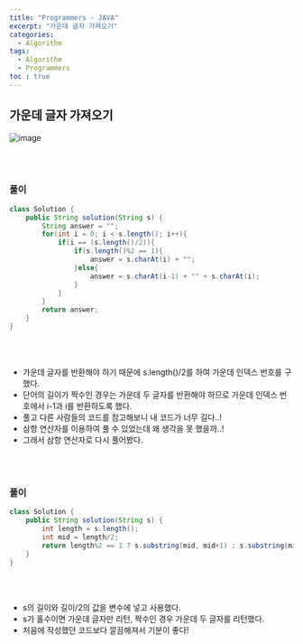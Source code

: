 ```yaml
---
title: "Programmers - JAVA"
excerpt: "가운데 글자 가져오기"
categories: 
  - Algorithm 
tags: 
  - Algorithm  
  - Programmers
toc : true
---
```


## 가운데 글자 가져오기

![image](https://user-images.githubusercontent.com/72387870/114520357-545a1680-9c7c-11eb-9c2e-e45cb860ba2f.png)

<br><br>

### 풀이

``` java
class Solution {
    public String solution(String s) {
        String answer = "";
        for(int i = 0; i < s.length(); i++){
            if(i == (s.length()/2)){
                if(s.length()%2 == 1){
                    answer = s.charAt(i) + "";
                }else{
                    answer = s.charAt(i-1) + "" + s.charAt(i);
                }
            }
        }
        return answer;
    }
}
```
<br/><br/>

- 가운데 글자를 반환해야 하기 때문에 s.length()/2를 하여 가운데 인덱스 번호를 구했다.
- 단어의 길이가 짝수인 경우는 가운데 두 글자를 반환해야 하므로 가운데 인덱스 번호에서 i-1과 i를 반환하도록 했다.
- 풀고 다른 사람들의 코드를 참고해보니 내 코드가 너무 길다..!
- 삼항 연산자를 이용하여 풀 수 있었는데 왜 생각을 못 했을까..!
- 그래서 삼항 연산자로 다시 풀어봤다.

<br><br>

### 풀이

``` java
class Solution {
    public String solution(String s) {
        int length = s.length();
        int mid = length/2;
        return length%2 == 1 ? s.substring(mid, mid+1) : s.substring(mid-1, mid+1);
    }
}
```
<br/><br/>

- s의 길이와 길이/2의 값을 변수에 넣고 사용했다.
- s가 홀수이면 가운데 글자만 리턴, 짝수인 경우 가운데 두 글자를 리턴했다.
- 처음에 작성했던 코드보다 깔끔해져서 기분이 좋다!

<br/><br/>